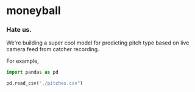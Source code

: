 # moneyball

### Hate us.

We're building a super cool model for predicting pitch type based on live camera feed from catcher recording.

For example,
```python
import pandas as pd

pd.read_csv("./pitches.csv")



```